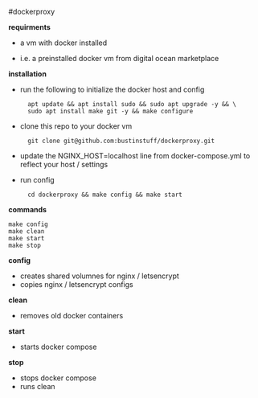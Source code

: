 #dockerproxy

**requirments**

- a vm with docker installed

- i.e. a preinstalled docker vm from digital ocean marketplace

**installation**

- run the following to initialize the docker host and config

        apt update && apt install sudo && sudo apt upgrade -y && \
        sudo apt install make git -y && make configure

- clone this repo to your docker vm

        git clone git@github.com:bustinstuff/dockerproxy.git

- update the NGINX_HOST=localhost line from docker-compose.yml to reflect your host / settings

- run config

        cd dockerproxy && make config && make start

**commands**

    make config
    make clean
    make start
    make stop

**config**

- creates shared volumnes for nginx / letsencrypt
- copies nginx / letsencrypt configs

**clean**

- removes old docker containers

**start**

- starts docker compose

**stop**

- stops docker compose
- runs clean
